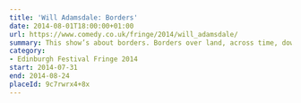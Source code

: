```yaml
---
title: 'Will Adamsdale: Borders'
date: 2014-08-01T18:00:00+01:00
url: https://www.comedy.co.uk/fringe/2014/will_adamsdale/
summary: This show’s about borders. Borders over land, across time, down the side of the piece of paper I’m writing this on…
category:
- Edinburgh Festival Fringe 2014
start: 2014-07-31
end: 2014-08-24
placeId: 9c7rwrx4+8x
---
```

